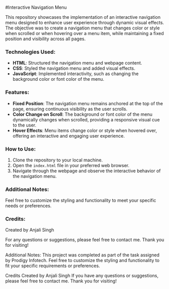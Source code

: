 #Interactive Navigation Menu

This repository showcases the implementation of an interactive navigation menu designed to enhance user experience through dynamic visual effects. The objective was to create a navigation menu that changes color or style when scrolled or when hovering over a menu item, while maintaining a fixed position and visibility across all pages.

### Technologies Used:
- **HTML**: Structured the navigation menu and webpage content.
- **CSS**: Styled the navigation menu and added visual effects.
- **JavaScript**: Implemented interactivity, such as changing the background color or font color of the menu.

### Features:
- **Fixed Position**: The navigation menu remains anchored at the top of the page, ensuring continuous visibility as the user scrolls.
- **Color Change on Scroll**: The background or font color of the menu dynamically changes when scrolled, providing a responsive visual cue to the user.
- **Hover Effects**: Menu items change color or style when hovered over, offering an interactive and engaging user experience.

### How to Use:
1. Clone the repository to your local machine.
2. Open the `index.html` file in your preferred web browser.
3. Navigate through the webpage and observe the interactive behavior of the navigation menu.

### Additional Notes:
Feel free to customize the styling and functionality to meet your specific needs or preferences.

### Credits:
Created by Anjali Singh

For any questions or suggestions, please feel free to contact me. Thank you for visiting!

 Additional Notes: 
This project was completed as part of the task assigned by Prodigy Infotech.
Feel free to customize the styling and functionality to fit your specific requirements or preferences.
 
 Credits
Created by Anjali Singh
If you have any questions or suggestions, please feel free to contact me. Thank you for visiting!
